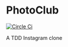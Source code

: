 # PhotoClub
[![Circle Ci](https://circleci.com/gh/aklap/PhotoClub.svg?style=shield&circle-token=:circle-token)](https://circleci.com/gh/aklap/PhotoClub)

A TDD Instagram clone


